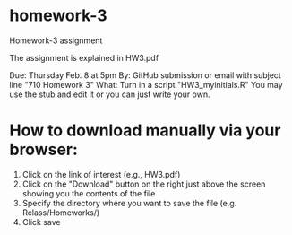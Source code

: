 # homework-3

Homework-3 assignment

The assignment is explained in HW3.pdf  

Due: Thursday Feb. 8 at 5pm
By: GitHub submission or email with subject line "710 Homework 3"
What: Turn in a script "HW3_myinitials.R"   You may use the stub and edit it or you can just write your own. 

# How to download manually via your browser:
1. Click on the link of interest (e.g., HW3.pdf)
2. Click on the "Download" button on the right just above the screen showing you the contents of the file
3. Specify the directory where you want to save the file (e.g. Rclass/Homeworks/)
4. Click save
